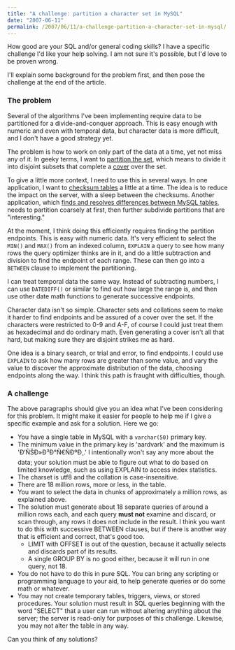 ```yaml
---
title: "A challenge: partition a character set in MySQL"
date: "2007-06-11"
permalink: /2007/06/11/a-challenge-partition-a-character-set-in-mysql/
---
```

How good are your SQL and/or general coding skills? I have a specific challenge I'd like your help solving. I am not sure it's possible, but I'd love to be proven wrong.

I'll explain some background for the problem first, and then pose the challenge at the end of the article.

### The problem

Several of the algorithms I've been implementing require data to be partitioned for a divide-and-conquer approach. This is easy enough with numeric and even with temporal data, but character data is more difficult, and I don't have a good strategy yet.

The problem is how to work on only part of the data at a time, yet not miss any of it. In geeky terms, I want to [partition the set][1], which means to divide it into disjoint subsets that complete a [cover][2] over the set.

To give a little more context, I need to use this in several ways. In one application, I want to [checksum tables][3] a little at a time. The idea is to reduce the impact on the server, with a sleep between the checksums. Another application, which [finds and resolves differences between MySQL tables][3], needs to partition coarsely at first, then further subdivide partitions that are "interesting."

At the moment, I think doing this efficiently requires finding the partition endpoints. This is easy with numeric data. It's very efficient to select the `MIN()` and `MAX()` from an indexed column, `EXPLAIN` a query to see how many rows the query optimizer thinks are in it, and do a little subtraction and division to find the endpoint of each range. These can then go into a `BETWEEN` clause to implement the partitioning.

I can treat temporal data the same way. Instead of subtracting numbers, I can use `DATEDIFF()` or similar to find out how large the range is, and then use other date math functions to generate successive endpoints.

Character data isn't so simple. Character sets and collations seem to make it harder to find endpoints and be assured of a cover over the set. If the characters were restricted to 0-9 and A-F, of course I could just treat them as hexadecimal and do ordinary math. Even generating a cover isn't all that hard, but making sure they are disjoint strikes me as hard.

One idea is a binary search, or trial and error, to find endpoints. I could use `EXPLAIN` to ask how many rows are greater than some value, and vary the value to discover the approximate distribution of the data, choosing endpoints along the way. I think this path is fraught with difficulties, though.

### A challenge

The above paragraphs should give you an idea what I've been considering for this problem. It might make it easier for people to help me if I give a specific example and ask for a solution. Here we go:

*   You have a single table in MySQL with a `varchar(50)` primary key.
*   The minimum value in the primary key is 'aardvark' and the maximum is 'Ð‘ÑŠÐ»Ð³Ð°Ñ€ÑÐºÐ¸.' I intentionally won't say any more about the data; your solution must be able to figure out what to do based on limited knowledge, such as using EXPLAIN to access index statistics.
*   The charset is utf8 and the collation is case-insensitive.
*   There are 18 million rows, more or less, in the table.
*   You want to select the data in chunks of approximately a million rows, as explained above.
*   The solution must generate about 18 separate queries of around a million rows each, and each query **must not** examine and discard, or scan through, any rows it does not include in the result. I think you want to do this with successive BETWEEN clauses, but if there is another way that is efficient and correct, that's good too. 
    *   LIMIT with OFFSET is out of the question, because it actually selects and discards part of its results.
    *   A single GROUP BY is no good either, because it will run in one query, not 18.
*   You do not have to do this in pure SQL. You can bring any scripting or programming language to your aid, to help generate queries or do some math or whatever.
*   You may not create temporary tables, triggers, views, or stored procedures. Your solution must result in SQL queries beginning with the word "SELECT" that a user can run without altering anything about the server; the server is read-only for purposes of this challenge. Likewise, you may not alter the table in any way.

Can you think of any solutions?

 [1]: http://en.wikipedia.org/wiki/Partition_of_a_set
 [2]: http://en.wikipedia.org/wiki/Cover_(topology)
 [3]: http://code.google.com/p/maatkit

